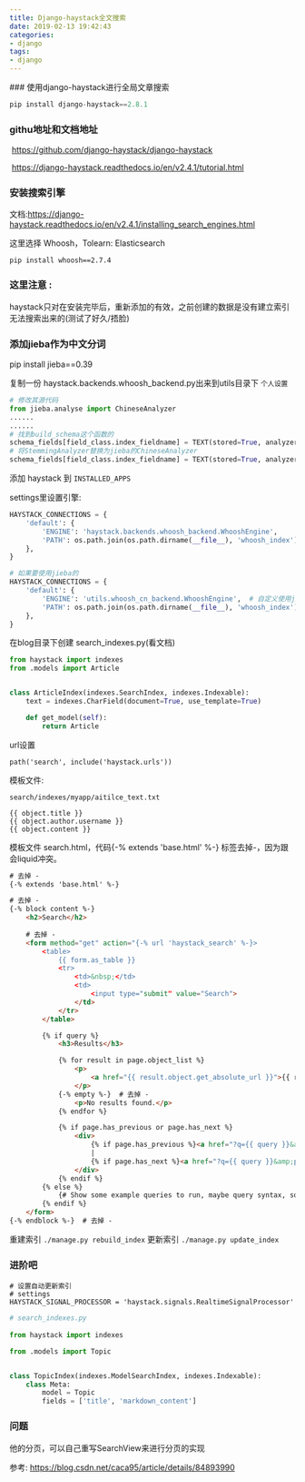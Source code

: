 ```yaml
---
title: Django-haystack全文搜索
date: 2019-02-13 19:42:43
categories:
- django
tags:
- django
---
```




﻿### 使用django-haystack进行全局文章搜索

```python
pip install django-haystack==2.8.1
```

### githu地址和文档地址

​	https://github.com/django-haystack/django-haystack

​	https://django-haystack.readthedocs.io/en/v2.4.1/tutorial.html

### 安装搜索引擎

文档:https://django-haystack.readthedocs.io/en/v2.4.1/installing_search_engines.html

这里选择 Whoosh，Tolearn: Elasticsearch

```pip install whoosh==2.7.4```



### 这里注意 :

haystack只对在安装完毕后，重新添加的有效，之前创建的数据是没有建立索引无法搜索出来的(测试了好久/捂脸)



### 添加jieba作为中文分词

pip install jieba==0.39

复制一份 haystack.backends.whoosh_backend.py出来到utils目录下 `个人设置`

```python
# 修改其源代码
from jieba.analyse import ChineseAnalyzer
......
......
# 找到build_schema这个函数的
schema_fields[field_class.index_fieldname] = TEXT(stored=True, analyzer=StemmingAnalyzer()
# 将StemmingAnalyzer替换为jieba的ChineseAnalyzer
schema_fields[field_class.index_fieldname] = TEXT(stored=True, analyzer=ChineseAnalyzer()
```



添加 haystack 到 `INSTALLED_APPS`

settings里设置引擎:

```python
HAYSTACK_CONNECTIONS = {
    'default': {
        'ENGINE': 'haystack.backends.whoosh_backend.WhooshEngine',
        'PATH': os.path.join(os.path.dirname(__file__), 'whoosh_index'),
    },
}

# 如果要使用jieba的
HAYSTACK_CONNECTIONS = {
    'default': {
        'ENGINE': 'utils.whoosh_cn_backend.WhooshEngine',  # 自定义使用jieba进行中文分词
        'PATH': os.path.join(os.path.dirname(__file__), 'whoosh_index'),
    },
}
```



在blog目录下创建 search_indexes.py(看文档)

```python
from haystack import indexes
from .models import Article


class ArticleIndex(indexes.SearchIndex, indexes.Indexable):
    text = indexes.CharField(document=True, use_template=True)

    def get_model(self):
        return Article
```

url设置

```path('search', include('haystack.urls'))	```



模板文件:

`search/indexes/myapp/aitilce_text.txt`

```
{{ object.title }}
{{ object.author.username }}
{{ object.content }}
```



模板文件 search.html，代码{-% extends 'base.html' %-} 标签去掉-，因为跟会liquid冲突。

```html
# 去掉 -
{-% extends 'base.html' %-}

# 去掉 -
{-% block content %-}
    <h2>Search</h2>
	
	# 去掉 -
    <form method="get" action="{-% url 'haystack_search' %-}> 
        <table>
            {{ form.as_table }}
            <tr>
                <td>&nbsp;</td>
                <td>
                    <input type="submit" value="Search">
                </td>
            </tr>
        </table>

        {% if query %}
            <h3>Results</h3>

            {% for result in page.object_list %}
                <p>
                    <a href="{{ result.object.get_absolute_url }}">{{ result.object.title }}</a>
                </p>
            {-% empty %-}  # 去掉 -
                <p>No results found.</p>
            {% endfor %}

            {% if page.has_previous or page.has_next %}
                <div>
                    {% if page.has_previous %}<a href="?q={{ query }}&amp;page={{ page.previous_page_number }}">{% endif %}&laquo; Previous{% if page.has_previous %}</a>{% endif %}
                    |
                    {% if page.has_next %}<a href="?q={{ query }}&amp;page={{ page.next_page_number }}">{% endif %}Next &raquo;{% if page.has_next %}</a>{% endif %}
                </div>
            {% endif %}
        {% else %}
            {# Show some example queries to run, maybe query syntax, something else? #}
        {% endif %}
    </form>
{-% endblock %-}  # 去掉 -
```



重建索引 `./manage.py rebuild_index`
更新索引 `./manage.py update_index`

### 进阶吧

```
# 设置自动更新索引
# settings
HAYSTACK_SIGNAL_PROCESSOR = 'haystack.signals.RealtimeSignalProcessor'
```



```python
# search_indexes.py
 
from haystack import indexes

from .models import Topic


class TopicIndex(indexes.ModelSearchIndex, indexes.Indexable):
    class Meta:
        model = Topic
        fields = ['title', 'markdown_content']
```





###  问题

他的分页，可以自己重写SearchView来进行分页的实现

参考: https://blog.csdn.net/caca95/article/details/84893990



